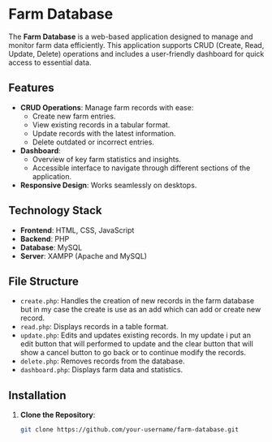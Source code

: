 # Farm Database

The **Farm Database** is a web-based application designed to manage and monitor farm data efficiently. This application supports CRUD (Create, Read, Update, Delete) operations and includes a user-friendly dashboard for quick access to essential data.

## Features
- **CRUD Operations**: Manage farm records with ease:
  - Create new farm entries.
  - View existing records in a tabular format.
  - Update records with the latest information.
  - Delete outdated or incorrect entries.
- **Dashboard**: 
  - Overview of key farm statistics and insights.
  - Accessible interface to navigate through different sections of the application.
- **Responsive Design**: Works seamlessly on desktops.

## Technology Stack
- **Frontend**: HTML, CSS, JavaScript
- **Backend**: PHP
- **Database**: MySQL
- **Server**: XAMPP (Apache and MySQL)

## File Structure
- `create.php`: Handles the creation of new records in the farm database but in my case the create is use as an add which can add or create new record.
- `read.php`: Displays records in a table format.
- `update.php`: Edits and updates existing records. In my update i put an edit button that will performed to update and the clear button that will show a cancel button to go back or to continue modify the records.
- `delete.php`: Removes records from the database.
- `dashboard.php`: Displays farm data and statistics.

## Installation

1. **Clone the Repository**:
   ```bash
   git clone https://github.com/your-username/farm-database.git
